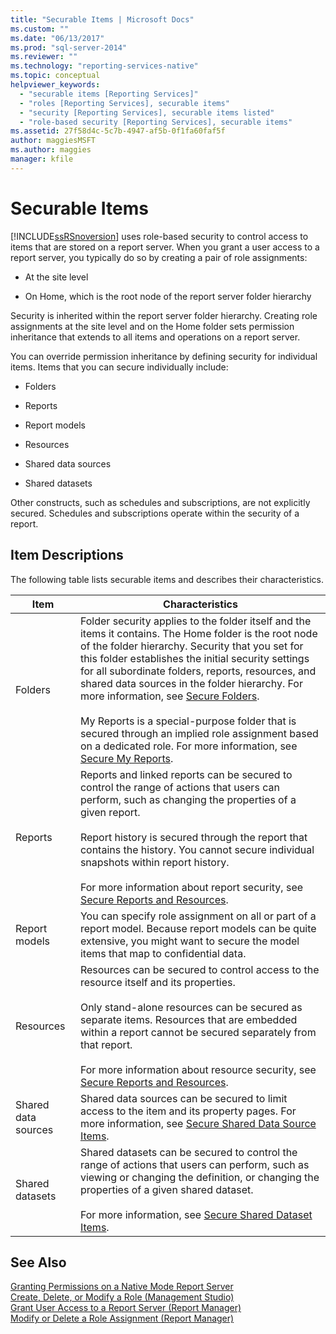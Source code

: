 ```yaml
---
title: "Securable Items | Microsoft Docs"
ms.custom: ""
ms.date: "06/13/2017"
ms.prod: "sql-server-2014"
ms.reviewer: ""
ms.technology: "reporting-services-native"
ms.topic: conceptual
helpviewer_keywords: 
  - "securable items [Reporting Services]"
  - "roles [Reporting Services], securable items"
  - "security [Reporting Services], securable items listed"
  - "role-based security [Reporting Services], securable items"
ms.assetid: 27f58d4c-5c7b-4947-af5b-0f1fa60faf5f
author: maggiesMSFT
ms.author: maggies
manager: kfile
---
```

# Securable Items
  [!INCLUDE[ssRSnoversion](../../includes/ssrsnoversion-md.md)] uses role-based security to control access to items that are stored on a report server. When you grant a user access to a report server, you typically do so by creating a pair of role assignments:  
  
-   At the site level  
  
-   On Home, which is the root node of the report server folder hierarchy  
  
 Security is inherited within the report server folder hierarchy. Creating role assignments at the site level and on the Home folder sets permission inheritance that extends to all items and operations on a report server.  
  
 You can override permission inheritance by defining security for individual items. Items that you can secure individually include:  
  
-   Folders  
  
-   Reports  
  
-   Report models  
  
-   Resources  
  
-   Shared data sources  
  
-   Shared datasets  
  
 Other constructs, such as schedules and subscriptions, are not explicitly secured. Schedules and subscriptions operate within the security of a report.  
  
## Item Descriptions  
 The following table lists securable items and describes their characteristics.  
  
|Item|Characteristics|  
|----------|---------------------|  
|Folders|Folder security applies to the folder itself and the items it contains. The Home folder is the root node of the folder hierarchy. Security that you set for this folder establishes the initial security settings for all subordinate folders, reports, resources, and shared data sources in the folder hierarchy. For more information, see [Secure Folders](secure-folders.md).<br /><br /> My Reports is a special-purpose folder that is secured through an implied role assignment based on a dedicated role. For more information, see [Secure My Reports](secure-my-reports.md).|  
|Reports|Reports and linked reports can be secured to control the range of actions that users can perform, such as changing the properties of a given report.<br /><br /> Report history is secured through the report that contains the history. You cannot secure individual snapshots within report history.<br /><br /> For more information about report security, see [Secure Reports and Resources](secure-reports-and-resources.md).|  
|Report models|You can specify role assignment on all or part of a report model. Because report models can be quite extensive, you might want to secure the model items that map to confidential data.|  
|Resources|Resources can be secured to control access to the resource itself and its properties.<br /><br /> Only stand-alone resources can be secured as separate items. Resources that are embedded within a report cannot be secured separately from that report.<br /><br /> For more information about resource security, see [Secure Reports and Resources](secure-reports-and-resources.md).|  
|Shared data sources|Shared data sources can be secured to limit access to the item and its property pages. For more information, see [Secure Shared Data Source Items](secure-shared-data-source-items.md).|  
|Shared datasets|Shared datasets can be secured to control the range of actions that users can perform, such as viewing or changing the definition, or changing the properties of a given shared dataset.<br /><br /> For more information, see [Secure Shared Dataset Items](secure-shared-dataset-items.md).|  
  
## See Also  
 [Granting Permissions on a Native Mode Report Server](granting-permissions-on-a-native-mode-report-server.md)   
 [Create, Delete, or Modify a Role &#40;Management Studio&#41;](role-definitions-create-delete-or-modify.md)   
 [Grant User Access to a Report Server &#40;Report Manager&#41;](grant-user-access-to-a-report-server.md)   
 [Modify or Delete a Role Assignment &#40;Report Manager&#41;](role-assignments-modify-or-delete.md)  
  
  
